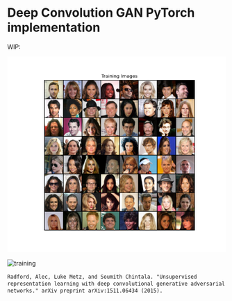 # Deep Convolution GAN PyTorch implementation

WIP: 

![training](plots/Figure_1.png)

![training](plots/animation.gif)



















```
Radford, Alec, Luke Metz, and Soumith Chintala. "Unsupervised representation learning with deep convolutional generative adversarial networks." arXiv preprint arXiv:1511.06434 (2015).
```
